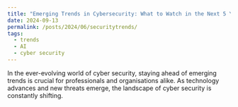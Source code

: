 ```yaml
---
title: "Emerging Trends in Cybersecurity: What to Watch in the Next 5 Years"
date: 2024-09-13
permalink: /posts/2024/06/securitytrends/
tags:
  - trends
  - AI
  - cyber security
---
```


In the ever-evolving world of cyber security, staying ahead of emerging trends is crucial for professionals and organisations alike. As technology advances and new threats emerge, the landscape of cyber security is constantly shifting.
